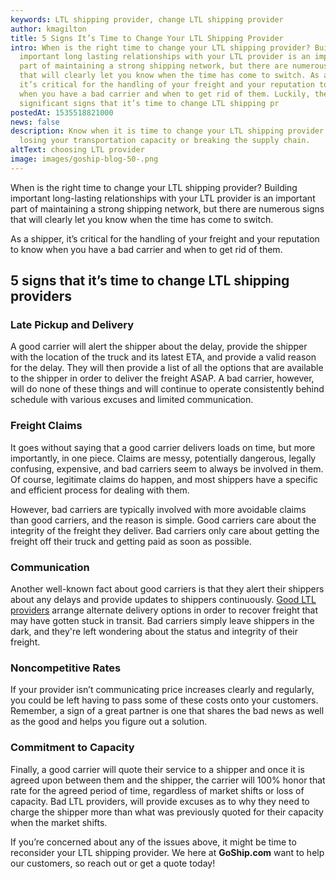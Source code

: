 ```yaml
---
keywords: LTL shipping provider, change LTL shipping provider
author: kmagilton
title: 5 Signs It’s Time to Change Your LTL Shipping Provider
intro: When is the right time to change your LTL shipping provider? Building
  important long lasting relationships with your LTL provider is an important
  part of maintaining a strong shipping network, but there are numerous signs
  that will clearly let you know when the time has come to switch. As a shipper,
  it’s critical for the handling of your freight and your reputation to know
  when you have a bad carrier and when to get rid of them. Luckily, there are 5
  significant signs that it’s time to change LTL shipping pr
postedAt: 1535518821000
news: false
description: Know when it is time to change your LTL shipping provider without
  losing your transportation capacity or breaking the supply chain.
altText: choosing LTL provider
image: images/goship-blog-50-.png
---
```

When is the right time to change your LTL shipping provider? Building important long-lasting relationships with your LTL provider is an important part of maintaining a strong shipping network, but there are numerous signs that will clearly let you know when the time has come to switch. 

As a shipper, it’s critical for the handling of your freight and your reputation to know when you have a bad carrier and when to get rid of them. 

## 5 signs that it’s time to change LTL shipping providers

### Late Pickup and Delivery

A good carrier will alert the shipper about the delay, provide the shipper with the location of the truck and its latest ETA, and provide a valid reason for the delay. They will then provide a list of all the options that are available to the shipper in order to deliver the freight ASAP. A bad carrier, however, will do none of these things and will continue to operate consistently behind schedule with various excuses and limited communication. 

### **Freight Claims**

It goes without saying that a good carrier delivers loads on time, but more importantly, in one piece. Claims are messy, potentially dangerous, legally confusing, expensive, and bad carriers seem to always be involved in them. Of course, legitimate claims do happen, and most shippers have a specific and efficient process for dealing with them. 

However, bad carriers are typically involved with more avoidable claims than good carriers, and the reason is simple. Good carriers care about the integrity of the freight they deliver. Bad carriers only care about getting the freight off their truck and getting paid as soon as possible. 

### **Communication**

Another well-known fact about good carriers is that they alert their shippers about any delays and provide updates to shippers continuously. [Good LTL providers](https://www.goship.com/posts/how-to-choose-the-right-ltl-carriers) arrange alternate delivery options in order to recover freight that may have gotten stuck in transit. Bad carriers simply leave shippers in the dark, and they're left wondering about the status and integrity of their freight. 

### **Noncompetitive** **Rates**

If your provider isn’t communicating price increases clearly and regularly, you could be left having to pass some of these costs onto your customers. Remember, a sign of a great partner is one that shares the bad news as well as the good and helps you figure out a solution. 

### **Commitment to Capacity**

Finally, a good carrier will quote their service to a shipper and once it is agreed upon between them and the shipper, the carrier will 100% honor that rate for the agreed period of time, regardless of market shifts or loss of capacity. Bad LTL providers, will provide excuses as to why they need to charge the shipper more than what was previously quoted for their capacity when the market shifts. 

If you’re concerned about any of the issues above, it might be time to reconsider your LTL shipping provider. We here at **GoShip.com** want to help our customers, so reach out or get a quote today!